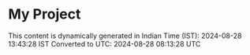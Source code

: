 # My Project

This content is dynamically generated in Indian Time (IST): 2024-08-28 13:43:28 IST
Converted to UTC: 2024-08-28 08:13:28 UTC
